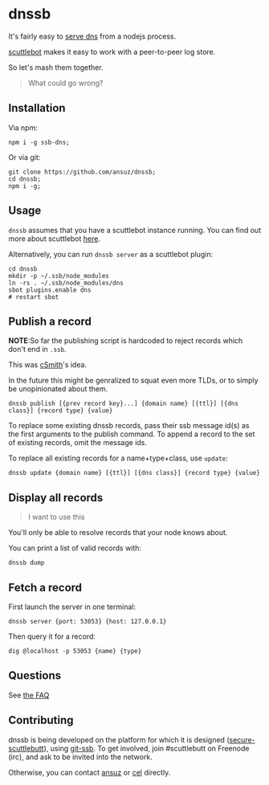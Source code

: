 # dnssb

It's fairly easy to [serve dns](https://github.com/ansuz/modern-dnsd) from a nodejs process.

[scuttlebot](http://ssbc.github.io/scuttlebot/) makes it easy to work with a peer-to-peer log store.

So let's mash them together.

> What could go wrong?

## Installation

Via npm:

```
npm i -g ssb-dns;
```

Or via git:

```
git clone https://github.com/ansuz/dnssb;
cd dnssb;
npm i -g;
```

## Usage

`dnssb` assumes that you have a scuttlebot instance running.
You can find out more about scuttlebot [here](https://ssbc.github.io/scuttlebot/).

Alternatively, you can run `dnssb server` as a scuttlebot plugin:

```
cd dnssb
mkdir -p ~/.ssb/node_modules
ln -rs . ~/.ssb/node_modules/dns
sbot plugins.enable dns
# restart sbot
```

## Publish a record

**NOTE**:So far the publishing script is hardcoded to reject records which don't end in `.ssb`.

This was [cSmith](https://github.com/cschmittiey)'s idea.

In the future this might be genralized to squat even more TLDs, or to simply be unopinionated about them.

```
dnssb publish [{prev record key}...] {domain name} [{ttl}] [{dns class}] {record type} {value}
```

To replace some existing dnssb records, pass their ssb message id(s) as
the first arguments to the publish command. To append a record to the set of
existing records, omit the message ids.

To replace all existing records for a name+type+class, use `update`:

```
dnssb update {domain name} [{ttl}] [{dns class}] {record type} {value}
```

## Display all records

> I want to use this

You'll only be able to resolve records that your node knows about.

You can print a list of valid records with:

```
dnssb dump
```

## Fetch a record

First launch the server in one terminal:

```
dnssb server {port: 53053} {host: 127.0.0.1}
```

Then query it for a record:

```
dig @localhost -p 53053 {name} {type}
```

## Questions

See [the FAQ](/docs/FAQ.md)

## Contributing

dnssb is being developed on the platform for which it is designed ([secure-scuttlebutt](https://scuttlebot.io/)), using [git-ssb](https://www.npmjs.com/package/git-ssb).
To get involved, join #scuttlebutt on Freenode (irc), and ask to be invited into the network.

Otherwise, you can contact [ansuz](https://transitiontech.ca/contact) or [cel](https://celehner.com/) directly.
